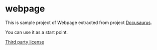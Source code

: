 # webpage

This is sample project of Webpage extracted from project [Docusaurus](https://github.com/facebook/docusaurus).

You can use it as a start point.

[Third party license](LICENSE-thirdparty.txt)

